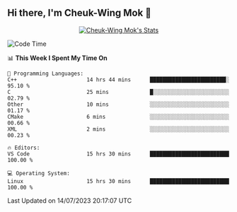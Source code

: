 ## Hi there, I'm Cheuk-Wing Mok 👋

<!--
**mozro0327/mozro0327** is a ✨ _special_ ✨ repository because its `README.md` (this file) appears on your GitHub profile.

Here are some ideas to get you started:

- 🔭 I’m currently working on ...
- 🌱 I’m currently learning ...
- 👯 I’m looking to collaborate on ...
- 🤔 I’m looking for help with ...
- 💬 Ask me about ...
- 📫 How to reach me: ...
- 😄 Pronouns: ...
- ⚡ Fun fact: ...
-->

<p align="center">
  <a href="https://github.com/mozro0327" class="rich-diff-level-one">
    <img src="https://github-readme-stats.vercel.app/api?username=mozro0327&title_color=333&text_color=777" alt="Cheuk-Wing Mok's Stats" >
    <!-- &hide=issues
    <img src="https://github-readme-stats.vercel.app/api?username=mozro0327&hide=issues&title_color=333&text_color=777" alt="Cheuk-Wing Mok's Stats" >
    -->
  </a>
</p>

<!--START_SECTION:waka-->
![Code Time](http://img.shields.io/badge/Code%20Time-1%2C730%20hrs%2042%20mins-blue)

📊 **This Week I Spent My Time On** 

```text
💬 Programming Languages: 
C++                      14 hrs 44 mins      ████████████████████████░   95.10 % 
C                        25 mins             █░░░░░░░░░░░░░░░░░░░░░░░░   02.79 % 
Other                    10 mins             ░░░░░░░░░░░░░░░░░░░░░░░░░   01.17 % 
CMake                    6 mins              ░░░░░░░░░░░░░░░░░░░░░░░░░   00.66 % 
XML                      2 mins              ░░░░░░░░░░░░░░░░░░░░░░░░░   00.23 % 

🔥 Editors: 
VS Code                  15 hrs 30 mins      █████████████████████████   100.00 % 

💻 Operating System: 
Linux                    15 hrs 30 mins      █████████████████████████   100.00 % 
```


 Last Updated on 14/07/2023 20:17:07 UTC
<!--END_SECTION:waka-->
